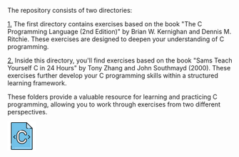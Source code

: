 The repository consists of two directories:

[1.](Ritchie-C) The first directory contains exercises based on the book "The C Programming Language (2nd Edition)" by Brian W. Kernighan and Dennis M. Ritchie. These exercises are designed to deepen your understanding of C programming.

[2.](Tony-C) Inside this directory, you'll find exercises based on the book "Sams Teach Yourself C in 24 Hours" by Tony Zhang and John Southmayd (2000). These exercises further develop your C programming skills within a structured learning framework.

These folders provide a valuable resource for learning and practicing C programming, allowing you to work through exercises from two different perspectives.

![C Programming](c-document.png)
